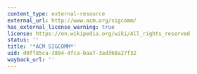 ```yaml
---
content_type: external-resource
external_url: http://www.acm.org/sigcomm/
has_external_license_warning: true
license: https://en.wikipedia.org/wiki/All_rights_reserved
status: ''
title: '*ACM SIGCOMM*'
uid: d0ff85ca-3804-4fca-baa7-3ad3b8a27f32
wayback_url: ''
---
```

